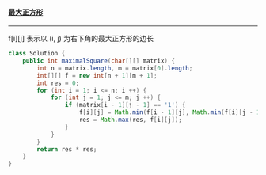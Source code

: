 #### <a href="https://leetcode.cn/problems/maximal-square/">最大正方形</a>

--------------

f[i\][j] 表示以 (i, j) 为右下角的最大正方形的边长

```java
class Solution {
    public int maximalSquare(char[][] matrix) {
        int n = matrix.length, m = matrix[0].length;
        int[][] f = new int[n + 1][m + 1];
        int res = 0;
        for (int i = 1; i <= n; i ++) {
            for (int j = 1; j <= m; j ++) {
                if (matrix[i - 1][j - 1] == '1') {
                    f[i][j] = Math.min(f[i - 1][j], Math.min(f[i][j - 1], f[i - 1][j - 1])) + 1;
                    res = Math.max(res, f[i][j]);
                }
            }
        }
        return res * res;
    }
}
```

